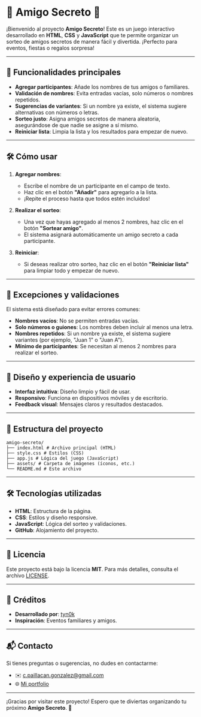 
# 🎁 Amigo Secreto 🎁

¡Bienvenido al proyecto **Amigo Secreto**! Este es un juego interactivo desarrollado en **HTML**, **CSS** y **JavaScript** que te permite organizar un sorteo de amigos secretos de manera fácil y divertida. ¡Perfecto para eventos, fiestas o regalos sorpresa!

---

## 🚀 Funcionalidades principales

- **Agregar participantes**: Añade los nombres de tus amigos o familiares.
- **Validación de nombres**: Evita entradas vacías, solo números o nombres repetidos.
- **Sugerencias de variantes**: Si un nombre ya existe, el sistema sugiere alternativas con números o letras.
- **Sorteo justo**: Asigna amigos secretos de manera aleatoria, asegurándose de que nadie se asigne a sí mismo.
- **Reiniciar lista**: Limpia la lista y los resultados para empezar de nuevo.

---

## 🛠️ Cómo usar

1. **Agregar nombres**:
   - Escribe el nombre de un participante en el campo de texto.
   - Haz clic en el botón **"Añadir"** para agregarlo a la lista.
   - ¡Repite el proceso hasta que todos estén incluidos!

2. **Realizar el sorteo**:
   - Una vez que hayas agregado al menos 2 nombres, haz clic en el botón **"Sortear amigo"**.
   - El sistema asignará automáticamente un amigo secreto a cada participante.

3. **Reiniciar**:
   - Si deseas realizar otro sorteo, haz clic en el botón **"Reiniciar lista"** para limpiar todo y empezar de nuevo.

---

## 🚨 Excepciones y validaciones

El sistema está diseñado para evitar errores comunes:

- **Nombres vacíos**: No se permiten entradas vacías.
- **Solo números o guiones**: Los nombres deben incluir al menos una letra.
- **Nombres repetidos**: Si un nombre ya existe, el sistema sugiere variantes (por ejemplo, "Juan 1" o "Juan A").
- **Mínimo de participantes**: Se necesitan al menos 2 nombres para realizar el sorteo.

---

## 🎨 Diseño y experiencia de usuario

- **Interfaz intuitiva**: Diseño limpio y fácil de usar.
- **Responsivo**: Funciona en dispositivos móviles y de escritorio.
- **Feedback visual**: Mensajes claros y resultados destacados.

---

## 📂 Estructura del proyecto
```
amigo-secreto/
├── index.html # Archivo principal (HTML)
├── style.css # Estilos (CSS)
├── app.js # Lógica del juego (JavaScript)
├── assets/ # Carpeta de imágenes (íconos, etc.)
└── README.md # Este archivo
```
---

## 🛠️ Tecnologías utilizadas

- **HTML**: Estructura de la página.
- **CSS**: Estilos y diseño responsive.
- **JavaScript**: Lógica del sorteo y validaciones.
- **GitHub**: Alojamiento del proyecto.

---

## 📄 Licencia

Este proyecto está bajo la licencia **MIT**. Para más detalles, consulta el archivo [LICENSE](LICENSE).

---

## 🙌 Créditos

- **Desarrollado por**: [tyn0k](https://github.com/tyn0k)
- **Inspiración**: Eventos familiares y amigos.

---

## 📬 Contacto

Si tienes preguntas o sugerencias, no dudes en contactarme:

- ✉️ [c.paillacan.gonzalez@gmail.com](mailto:c.paillacan.gonzalez@gmail.com)
- 🌐 [Mi portfolio](https://github.com/tyn0k)

---

¡Gracias por visitar este proyecto! Espero que te diviertas organizando tu próximo **Amigo Secreto**. 🎉